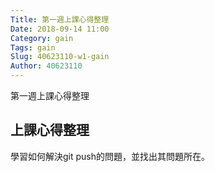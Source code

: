 ```yaml
---
Title: 第一週上課心得整理
Date: 2018-09-14 11:00
Category: gain
Tags: gain
Slug: 40623110-w1-gain
Author: 40623110
---
```


第一週上課心得整理

<!-- PELICAN_END_SUMMARY -->

上課心得整理
----

學習如何解決git push的問題，並找出其問題所在。 